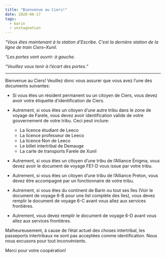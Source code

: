```yaml
---
title: "Bienvenue au Ciers!"
date: 2020-06-17
tags:
  - barin
  - unstagnation
---
```


_“Vous êtes maintenant à la station d’Escribe. C’est la dernière station de la ligne de train Ciers–Xunil._

_“Les portes vont ouvrir: à gauche._

_“Veuillez vous tenir à l’écart des portes.”_

<!-- more -->

---

Bienvenue au Ciers! Veuillez donc vous assurer que vous avez l’une des documents suivantes:

- Si vous êtes un résident permanent ou un citoyen de Ciers, vous devez avoir votre étiquette d’identification de Ciers.

- Autrement, si vous êtes un citoyen d’une autre tribu dans le zone de voyage de Farele, vous devez avoir identification valide de votre gouvernement de votre tribu. Ceci peut inclure:

  - La licence étudiant de Leeco
  - La licence professeur de Leeco
  - La licence Non de Leeco
  - Le billet intertribal de Demauge
  - La carte de transports Farele de Xunil

- Autrement, si vous êtes un citoyen d’une tribu de l’Alliance Énigma, vous devez avoir le document de voyage FE1-D vous issue par votre tribu.

- Autrement, si vous êtes un citoyen d’une tribu de l’Alliance Preton, vous devez être accompagné par un fonctionnaire de votre tribu.

- Autrement, si vous êtes du continent de Barin ou tout ses îles (Voir le document de voyage 6-B pour une list complète des îles), vous devez remplir le document de voyage 6-C avant vous allez aux services frontières.

- Autrement, vous devez remplir le document de voyage 6-D avant vous allez aux services frontières.

Malheureusement, à cause de l’état actuel des choses intertribal, les passeports intertribaux ne sont pas acceptées comme identification. Nous nous excusons pour tout inconvénients.

Merci pour votre coopération!
